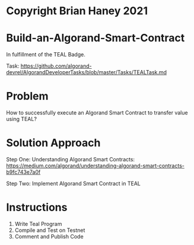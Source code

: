 # Copyright Brian Haney 2021

# Build-an-Algorand-Smart-Contract
In fulfillment of the TEAL Badge.

Task: https://github.com/algorand-devrel/AlgorandDeveloperTasks/blob/master/Tasks/TEALTask.md

# Problem
How to successfully execute an Algorand Smart Contract to transfer value using TEAL?

# Solution Approach

Step One: Understanding Algorand Smart Contracts: https://medium.com/algorand/understanding-algorand-smart-contracts-b9fc743e7a0f

Step Two: Implement Algorand Smart Contract in TEAL

# Instructions
1. Write Teal Program
2. Compile and Test on Testnet
3. Comment and Publish Code
